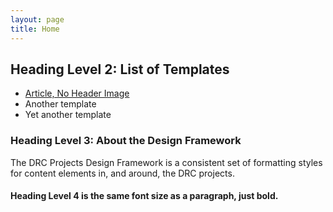 ```yaml
---
layout: page
title: Home
---
```

## Heading Level 2: List of Templates

* [Article, No Header Image](/design-framework/article-no-header-image.html)
* Another template
* Yet another template

### Heading Level 3: About the Design Framework

The DRC Projects Design Framework is a consistent set of formatting styles for content elements in, and around, the DRC projects.

#### Heading Level 4 is the same font size as a paragraph, just bold.
